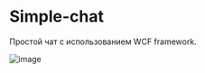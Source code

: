 # Simple-chat
Простой чат с использованием WCF framework.

![image](https://user-images.githubusercontent.com/54627640/195150934-ae9896fd-71f2-4924-8248-ccfccec977cb.png)
